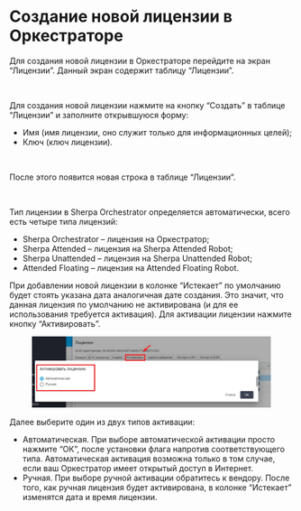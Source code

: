 # Создание новой лицензии в Оркестраторе

Для создания новой лицензии в Оркестраторе перейдите на экран “Лицензии”. Данный экран содержит таблицу “Лицензии”.&#x20;

<figure><img src="https://lh7-rt.googleusercontent.com/docsz/AD_4nXeLU5fZX2l0rEnSl6cm61i9Q1pKDaY-sGOBwKR5DhCsS0SxxmtAvO21-waIdjAl9HnuNr-9SsJLggAR0Tlsr4ckAyBz9Cfcq2miP7xd1Plq35rVysxBLlrIPQQ86OnbisHMXNo4nAooq92wUEJWaU28y6_0?key=8MQgOcM50eNatIWeXMB6CQ" alt=""><figcaption></figcaption></figure>

Для создания новой лицензии нажмите на кнопку “Создать” в таблице “Лицензии” и заполните открывшуюся форму:

* Имя (имя лицензии, оно служит только для информационных целей);
* Ключ (ключ лицензии).

<figure><img src="https://lh7-rt.googleusercontent.com/docsz/AD_4nXdyRxpNZ9pn_V8RsXJUMqlz8JyuME-GxYYrZ52rKG9HwEApqKt9ewulj8lP1R9uadi2nNGLMg-MtYZP9SkFZpCK3kYSBw1MwkFee_7Yj7kECuBnOJ7hI3DB_xL6EuV7hnQ-16BqVhSk3TSW7SQOUU3ktDx6?key=8MQgOcM50eNatIWeXMB6CQ" alt=""><figcaption></figcaption></figure>

После этого появится новая строка в таблице “Лицензии”.

<figure><img src="https://lh7-rt.googleusercontent.com/docsz/AD_4nXd47RiMffTxFGhGwbdO68fLJbz8E8ZRV_nQgJ0MaVfGxoaHqrS7d01OcpG1_K3uNQcxKRBW8E112sYjTHtmss8IwldQpJ7lptZiPxItSJCVT_DVPvvdfwAlB1ErXrjrzfC2ektgpiHZ9fOtqEYBN0whJTUE?key=iLsscOkAYkVnzVdVDr-zyA" alt=""><figcaption></figcaption></figure>

Тип лицензии в Sherpa Orchestrator определяется автоматически, всего есть четыре  типа лицензий:

* Sherpa Orchestrator – лицензия  на Оркестратор;
* Sherpa Attended – лицензия на Sherpa Attended Robot;
* Sherpa Unattended – лицензия на Sherpa Unattended Robot;
* Attended Floating – лицензия на Attended Floating Robot.

При добавлении новой лицензии в колонке “Истекает” по умолчанию будет стоять указана дата аналогичная дате создания. Это значит, что данная лицензия по умолчанию не активирована (и для ее использования требуется активация). Для активации лицензии нажмите кнопку “Активировать”.

<figure><img src="../../../.gitbook/assets/image (80).png" alt=""><figcaption></figcaption></figure>

Далее выберите один из двух типов активации:&#x20;

* Автоматическая. При выборе автоматической активации просто нажмите “ОК”, после установки флага напротив соответствующего типа. Автоматическая активация возможна только в том случае, если ваш Оркестратор имеет открытый доступ в Интернет.
* Ручная. При выборе ручной активации обратитесь к вендору. После того, как ручная лицензия будет активирована, в колонке “Истекает” изменятся дата и время лицензии.

<figure><img src="https://lh7-rt.googleusercontent.com/docsz/AD_4nXchKnuyhuNYvGD-yZ1lShy3l7ZtYiXi9IGuWjWrFDMnv8rutpwvysGxTagR8OAdu1pXu5ac1oU-AIXTxx18Y0rnv0JoTa60J5uP01r7y4LgwelzizLeGLBas9wt3h1XAOn0tC8mY9rj7I7LhitS9pYF5b8?key=iLsscOkAYkVnzVdVDr-zyA" alt=""><figcaption></figcaption></figure>
